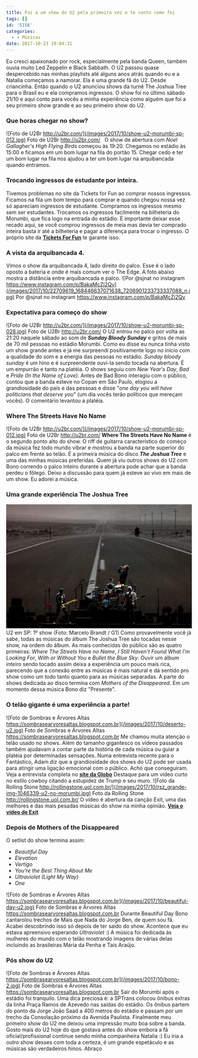 ```yaml
---
title: Fui a um show do U2 pela primeira vez e te conto como foi
tags: []
id: '5156'
categories:
  - - Músicas
date: 2017-10-23 19:04:31
---
```


Eu cresci apaixonado por rock, especialmente pela banda Queen, também ouvia muito Led Zeppelin e Black Sabbath. O U2 passou quase despercebido nas minhas playlists até alguns anos atrás quando eu e a Natalia começamos a namorar. Ela é uma grande fã do U2. Desde criancinha. Então quando o U2 anunciou shows da turnê The Joshua Tree para o Brasil eu e ela compramos ingressos. O show foi no último sábado 21/10 e aqui conto para vocês a minha experiência como alguém que foi a seu primeiro show grande e ao seu primeiro show do U2.

### Que horas chegar no show?

![Foto de U2Br http://u2br.com/](/images/2017/10/show-u2-morumbi-sp-012.jpg) Foto de U2Br http://u2br.com/   O show de abertura com _Noel Gallagher's High Flying Birds_ começou às 19:20. Chegamos no estádio às 15:00 e ficamos em um bom lugar na fila do portão 15. Chegar cedo e ter um bom lugar na fila nos ajudou a ter um bom lugar na arquibancada quando entramos.

### Trocando ingressos de estudante por inteira.

Tivemos problemas no site da Tickets for Fun ao comprar nossos ingressos. Ficamos na fila um bom tempo para comprar e quando chegou nossa vez só apareciam ingressos de estudante. Compramos os ingressos mesmo sem ser estudantes. Trocamos os ingressos facilmente na bilheteria do Morumbi, que fica logo na entrada do estádio. É importante deixar esse recado aqui, se você comprou ingressos de meia mas devia ter comprado inteira basta ir até a bilheteria e pagar a diferença para trocar o ingresso. O próprio site da **[Tickets For Fun](http://premier.ticketsforfun.com.br/shows/show.aspx?sh=MENTRADA)** te garante isso.

### A vista da arquibancada 4.

Vimos o show da arquibancada 4, lado direito do palco. Esse é o lado oposto a bateria e onde é mais comum ver o The Edge. A foto abaixo mostra a distância entre arquibancada e palco. ![Por @sjnat no instagram https://www.instagram.com/p/BakaMcZj2Qv](/images/2017/10/22709619_168446637071638_7206901233733337088_n.jpg) Por @sjnat no instagram https://www.instagram.com/p/BakaMcZj2Qv

### Expectativa para começo do show

![Foto de U2Br http://u2br.com/](/images/2017/10/show-u2-morumbi-sp-028.jpg) Foto de U2Br http://u2br.com/ O U2 entrou no palco por volta as 21:20 naquele sábado ao som de **_Sunday Bloody Sunday_** e gritos de mais de 70 mil pessoas no estádio Morumbi. Como eu disse eu nunca tinha visto um show grande antes e já me surpreendi positivamente logo no início com a qualidade do som e a energia das pessoas no estádio. _Sunday bloody sunday_ é um hino e é surpreendente ouvi-la sendo tocada na abertura. É um empurrão e tanto na platéia. O shows seguiu com _New Year's Day_, _Bad_ e _Pride (In the Name of Love)_. Antes de Bad Bono interagiu com o público, contou que a banda esteve no Copan em São Paulo, elogiou a grandiosidade do país e das pessoas e disse "_one day you will have politicians that deserve you_" (um dia vocês terão políticos que mereçam vocês). O comentário levantou a platéia.

### Where The Streets Have No Name

![Foto de U2Br http://u2br.com/](/images/2017/10/show-u2-morumbi-sp-012.jpg) Foto de U2Br http://u2br.com/ **Where The Streets Have No Name** é o segundo ponto alto do show. O riff de guitarra característico do começo da música fez todo mundo vibrar e mostrou a banda na parte superior do palco em frente ao telão. É a primeira música do disco **_The Joshua Tree_** e uma das minhas músicas preferidas. Quem já viu outros shows do U2 com Bono correndo o palco inteiro durante a abertura pode achar que a banda perdeu o fôlego. Deixo a discussão para quem já esteve ao vivo em mais de um show. Eu adorei a música.

### Uma grande experiência The Joshua Tree

![U2 em SP: 1º show (Foto: Marcelo Brandt / G1)](/images/2017/10/u2-sp-g1.jpg) U2 em SP: 1º show (Foto: Marcelo Brandt / G1) Como provavelmente você já sabe, todas as músicas do álbum The Joshua Tree são tocadas nesse show, na ordem do álbum. As mais conhecidas do público são as quatro primeiras: _Where The Streets Have no Name_, _I Still Haven't Found What I'm Looking For_, _With or Without You_ e _Bullet the Blue Sky_. Ouvir um álbum inteiro sendo tocado assim deixa a experiência um pouco mais rica, parecendo que a conexão entre as músicas é mais natural e dá sentido pro show como um todo tanto quanto para as músicas separadas. A parte do shows dedicada ao disco termina com _Mothers of the Disappeared_. Em um momento dessa música Bono diz "Presente".

### O telão gigante é uma experiência a parte!

![Foto de Sombras e Árvores Altas https://sombrasearvoresaltas.blogspot.com.br](/images/2017/10/deserto-u2.jpg) Foto de Sombras e Árvores Altas https://sombrasearvoresaltas.blogspot.com.br Me chamou muita atenção o telão usado no shows. Além do tamanho gigantesco os vídeos passados também ajudavam a contar parte da história de cada música ou guiar a platéia por determinadas sensações. Numa entrevista recente para o Fantástico, Adam diz que a grandiosidade dos shows do U2 pode ser usada para atingir uma ligação emocional com o público. Acho que conseguiram. Veja a entrevista completa no **[site da Globo](https://globoplay.globo.com/v/6235612/)** Destaque para um vídeo curto no estilo cowboy citando a estupidez de Trump e seu muro. ![Foto da Rolling Stone http://rollingstone.uol.com.br/](/images/2017/10/rsz_grande-img-1046339-u2-no-morumbi.jpg) Foto da Rolling Stone http://rollingstone.uol.com.br/ O vídeo é abertura da canção Exit, uma das melhores e das mais pesadas músicas do show na minha opinião. [**Veja o vídeo de Exit**](https://www.youtube.com/watch?v=ZsuiUXakIRI)

### Depois de Mothers of the Disappeared

O setlist do show termina assim:

*   _Beautiful Day_
*   _Elevation_
*   _Vertigo_
*   _You're the Best Thing About Me_
*   _Ultraviolet (Light My Way)_
*   _One_

![Foto de Sombras e Árvores Altas https://sombrasearvoresaltas.blogspot.com.br](/images/2017/10/beautiful-day-u2.jpg) Foto de Sombras e Árvores Altas https://sombrasearvoresaltas.blogspot.com.br Durante Beautiful Day Bono cantarolou trechos de Mais que Nada do Jorge Ben, de quem sou fã. Acabei descobrindo isso só depois de ter saído do show. Acontece que eu estava apreensivo esperando _Ultraviolet_ :) A música foi dedicada às mulheres do mundo com o telão mostrando imagens de várias delas incluindo as brasileiras Maria da Penha e Taís Araújo.

### Pós show do U2

![Foto de Sombras e Árvores Altas https://sombrasearvoresaltas.blogspot.com.br](/images/2017/10/bono-2.jpg) Foto de Sombras e Árvores Altas https://sombrasearvoresaltas.blogspot.com.br Sair do Morumbi após o estádio foi tranquilo. Uma dica preciosa é: a SPTrans colocou ônibus extras da linha Praça Ramos de Azevedo nas saídas do estádio. Os ônibus partem do ponto da Jorge João Saad a 400 metros do estádio e passam por um trecho da Consolação próximo da Avenida Paulista. Finalmente meu primeiro show do U2 me deixou uma impressão muito boa sobre a banda. Gosto mais do U2 hoje do que gostava antes do show embora a fã oficial/profissional continue sendo minha companheira Natalia :) Eu iria a outro show desses com toda a certeza, é um grande espetáculo e as músicas são verdadeiros hinos. Abraço
